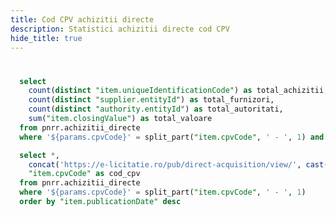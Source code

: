 ```yaml
---
title: Cod CPV achizitii directe
description: Statistici achizitii directe cod CPV
hide_title: true
---
```


# <Value data={achizitii_directe_cpv} row=0 column="cod_cpv" />

<BigValue 
  data={achizitie_stats} 
  value=total_achizitii
  title="Achizitii"
/>

<BigValue 
  data={achizitie_stats} 
  value=total_autoritati
  title="Autoritati"
/>

<BigValue 
  data={achizitie_stats} 
  value=total_furnizori
  title="Furnizori"
/>

<BigValue 
  data={achizitie_stats} 
  value=total_valoare
  title="Valoare"
  fmt="num2m"
  color=green
/>

```sql achizitie_stats
  select 
    count(distinct "item.uniqueIdentificationCode") as total_achizitii,
    count(distinct "supplier.entityId") as total_furnizori,
    count(distinct "authority.entityId") as total_autoritati,
    sum("item.closingValue") as total_valoare
  from pnrr.achizitii_directe
  where '${params.cpvCode}' = split_part("item.cpvCode", ' - ', 1) and "item.sysDirectAcquisitionState.text" = 'Oferta acceptata'
```

```sql achizitii_directe_cpv
  select *,
    concat('https://e-licitatie.ro/pub/direct-acquisition/view/', cast("item.directAcquisitionId" as integer)) as link,
    "item.cpvCode" as cod_cpv
  from pnrr.achizitii_directe 
  where '${params.cpvCode}' = split_part("item.cpvCode", ' - ', 1)
  order by "item.publicationDate" desc
```

<DataTable data={achizitii_directe_cpv} rowShading=true search=true rows=50 wrapTitles=true>
  <Column id="link" openInNewTab=true title="Cod achizitie" contentType=link linkLabel="item.uniqueIdentificationCode" />
  <Column id="item.closingValue" title="Valoare" fmt="num2k" contentType=colorscale />
  <Column id="item.sysDirectAcquisitionState.text" title="Stare achizitie" />
  <Column id="item.publicationDate" title="Data publicare" fmt="dd-mm-yyyy" />
  <Column id="item.directAcquisitionName" title="Nume achizitie" />
  <Column id="supplier.fiscalNumber" title="Cod fiscal furnizor" />
  <Column id="supplier.entityName" title="Furnizor" />
  <Column id="supplier.city" title="Oras furnizor" />
  <Column id="supplier.county" title="Judet furnizor" />
  <Column id="authority.fiscalNumber" title="Cod fiscal autoritate" />
  <Column id="authority.entityName" title="Autoritate contractanta" />
  <Column id="authority.city" title="Oras autoritate" />
  <Column id="authority.county" title="Judet autoritate" />
</DataTable>
